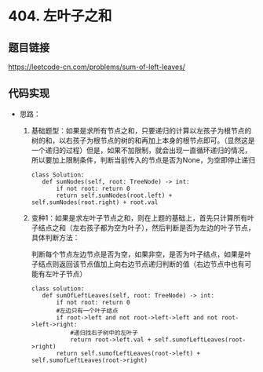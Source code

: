 # 404. 左叶子之和

## 题目链接

https://leetcode-cn.com/problems/sum-of-left-leaves/

## 代码实现

- 思路：

  1. 基础题型：如果是求所有节点之和，只要递归的计算以左孩子为根节点的树的和，以右孩子为根节点的树的和再加上本身的根节点即可。（显然这是一个递归的过程）但是，如果不加限制，就会出现一直循环递归的情况，所以要加上限制条件，判断当前传入的节点是否为None，为空即停止递归

     ```python3
     class Solution:
     	def sumNodes(self, root: TreeNode) -> int:
     		if not root: return 0
     		return self.sumNodes(root.left) + self.sumNodes(root.right) + root.val
     ```

  2. 变种1：如果是求左叶子节点之和，则在上题的基础上，首先只计算所有叶子结点之和（左右孩子都为空为叶子），然后判断是否为左边的叶子节点，具体判断方法：

     判断每个节点左边节点是否为空，如果非空，是否为叶子结点，如果是叶子结点则返回该节点值加上向右边节点递归判断的值（右边节点中也有可能有左叶子节点）

     ```python3
     class solution:
     	def sumOfLeftLeaves(self, root: TreeNode) -> int:
     		if not root: return 0
     		#左边只有一个叶子结点
     		if root->left and not root->left->left and not root->left->right:
     			#递归找右子树中的左叶子
     			return root->left.val + self.sumofLeftLeaves(root->right)
     		return self.sumofLeftLeaves(root->left) + self.sumofLeftLeaves(root->right)
     ```

     